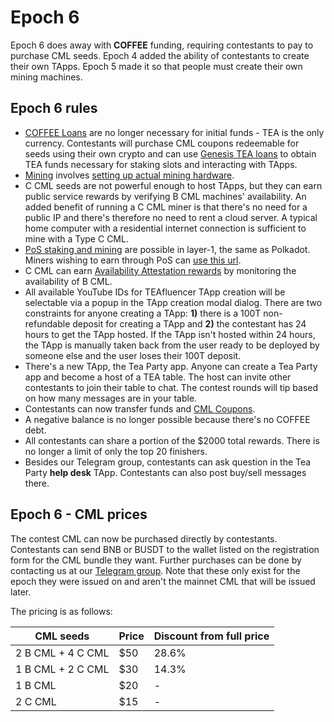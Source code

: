 # Epoch 6

Epoch 6 does away with **COFFEE** funding, requiring contestants to pay to purchase CML seeds. Epoch 4 added the ability of contestants to create their own TApps. Epoch 5 made it so that people must create their own mining machines. 

## Epoch 6 rules

- [COFFEE Loans](https://github.com/tearust/teaproject/wiki/COFFEE-Loans) are no longer necessary for initial funds - TEA is the only currency. Contestants will purchase CML coupons redeemable for seeds using their own crypto and can use [Genesis TEA loans](https://github.com/tearust/teaproject/wiki/Genesis-TEA-Loans) to obtain TEA funds necessary for staking slots and interacting with TApps. 
- [Mining](https://github.com/tearust/teaproject/wiki/Mining) involves [setting up actual mining hardware](https://github.com/tearust/teaproject/wiki/Mining-With-Your-Own-Hardware).
- C CML seeds are not powerful enough to host TApps, but they can earn public service rewards by verifying B CML machines' availability. An added benefit of running a C CML miner is that there's no need for a public IP and there's therefore no need to rent a cloud server. A typical home computer with a residential internet connection is sufficient to mine with a Type C CML.
- [PoS staking and mining](https://support.polkadot.network/support/solutions/articles/65000168057-how-do-i-stake-nominate-on-polkadot-) are possible in layer-1, the same as Polkadot. Miners wishing to earn through PoS can [use this url](https://polkadot.js.org/apps/?rpc=wss%3A%2F%2Fwallet.teaproject.org%2Fwss1#/staking).
- C CML can earn [Availability Attestation rewards](https://github.com/tearust/teaproject/wiki/Mining---Availability-Attestation) by monitoring the availability of B CML.
- All available YouTube IDs for TEAfluencer TApp creation will be selectable via a popup in the TApp creation modal dialog. There are two constraints for anyone creating a TApp: **1)** there is a 100T non-refundable deposit for creating a TApp and **2)** the contestant has 24 hours to get the TApp hosted. If the TApp isn't hosted within 24 hours, the TApp is manually taken back from the user ready to be deployed by someone else and the user loses their 100T deposit. 
- There's a new TApp, the Tea Party app. Anyone can create a Tea Party app and become a host of a TEA table. The host can invite other contestants to join their table to chat. The contest rounds will tip based on how many messages are in your table.
- Contestants can now transfer funds and [CML Coupons](https://github.com/tearust/teaproject/wiki/CML-Coupons).
- A negative balance is no longer possible because there's no COFFEE debt.
- All contestants can share a portion of the $2000 total rewards. There is no longer a limit of only the top 20 finishers.
- Besides our Telegram group, contestants can ask question in the Tea Party **help desk** TApp. Contestants can also post buy/sell messages there.

## Epoch 6 - CML prices
The contest CML can now be purchased directly by contestants. Contestants can send BNB or BUSDT to the wallet listed on the registration form for the CML bundle they want. Further purchases can be done by contacting us at our [Telegram group](https://t.me/teaprojectorg). Note that these only exist for the epoch they were issued on and aren't the mainnet CML that will be issued later.

The pricing is as follows:

CML seeds  | Price  | Discount from full price
------------------ | -----------------|---------------------------
2 B CML + 4 C CML | $50 | 28.6%
1 B CML + 2 C CML | $30 | 14.3%
1 B CML | $20 | -
2 C CML | $15 | -
